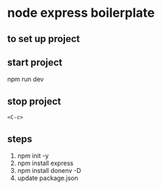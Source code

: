 # node express boilerplate
## to set up project
## start project
 npm run dev 

## stop project
    <C-c>

## steps
 1. npm init -y
 2. npm install express
 3. npm install donenv -D 
 4. update package.json